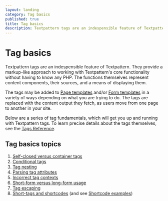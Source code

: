 ```yaml
---
layout: landing
category: Tag basics
published: true
title: Tag basics
description: Textpattern tags are an indespensible feature of Textpattern CMS. They represent a shorthand method for calling functions defined inside Textpattern core.
---
```


# Tag basics

Textpattern tags are an indespensible feature of Textpattern. They provide a markup-like approach to working with Textpattern's core functionality without having to know any PHP. The functions themselves represent content components, their sources, and a means of displaying them.

The tags may be added to [Page templates](https://docs.textpattern.io/themes/page-templates-explained) and/or [Form templates](https://docs.textpattern.io/themes/form-templates-explained) in a variety of ways depending on what you are trying to do. The tags are replaced with the content output they fetch, as users move from one page to another in your site.

Below are a series of tag fundamentals, which will get you up and running with Textpattern tags. To learn precise details about the tags themselves, see the [Tags Reference](https://docs.textpattern.io/tags/).

## Tag basics topics

1. [Self-closed versus container tags](self-closed-versus-container-tags)
2. [Conditional tags](conditional-tags)
3. [Tag nesting](tag-nesting)
4. [Parsing tag attributes](parsing-tag-attributes)
5. [Incorrect tag contexts](incorrect-tag-contexts)
6. [Short-form versus long-form usage](shortform-vs-longform-usage)
7. [Tag escaping](tag-escaping)
8. [Short-tags and shortcodes](short-tags-and-shortcodes) (and see [Shortcode examples](https://docs.textpattern.io/tags/shortcodes/))
